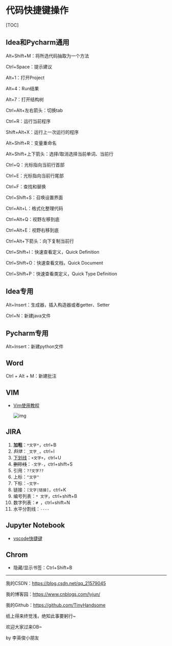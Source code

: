 # 代码快捷键操作

[TOC]

## Idea和Pycharm通用

Alt+Shift+M：将所选代码抽取为一个方法

Ctrl+Space：提示建议

Alt+1：打开Project

Alt+4：Run结果

Alt+7：打开结构树

Ctrl+Alt+左右箭头：切换tab

Ctrl+R：运行当前程序

Shift+Alt+X：运行上一次运行的程序

Alt+Shift+R：变量重命名

Alt+Shift+上下箭头：选择/取消选择当前单词、当前行

Ctrl+Q：光标指向当前行首部

Ctrl+E：光标指向当前行尾部

Ctrl+F：查找和替换

Ctrl+Shift+S：召唤设置界面

Ctrl+Alt+L：格式化整理代码

Ctrl+Alt+Q：视野左移到底

Ctrl+Alt+E：视野右移到底

Ctrl+Alt+下箭头：向下复制当前行

Ctrl+Shift+I：快速查看定义，Quick Definition

Ctrl+Shift+O：快速查看文档，Quick Document

Ctrl+Shift+P：快速查看类定义，Quick Type Definition

## Idea专用

Alt+Insert：生成器，插入构造器或者getter、Setter

Ctrl+N：新建java文件

## Pycharm专用

Alt+Insert：新建python文件

## Word

Ctrl + Alt + M：新建批注

## VIM

- [Vim使用教程](https://www.jianshu.com/p/58345e068471)

  ![img](https://upload-images.jianshu.io/upload_images/1429599-b7c061ff85281d7a.png?imageMogr2/auto-orient/strip|imageView2/2/w/1108/format/webp)

## JIRA

1. **加粗**：`*文字*`，ctrl+B
2. *斜体*：`_文字_`，ctrl+I
3. <u>下划线</u>：`+文字+`，ctrl+U
4. ~~删除线~~：`-文字-`，ctrl+shift+S
5. 引用：`??文字??`
6. 上标：`^文字^`
7. 下标：`~文字~`
8. 链接：`[文字|链接]`，ctrl+K
9. 编号列表：`* 文字`，ctrl+shift+B
10. 数字列表：`# `，ctrl+shift+N
11. 水平分割线：`----`

## Jupyter Notebook

- [vscode快捷键](https://zhuanlan.zhihu.com/p/101646637)

## Chrom

- 隐藏/显示书签：Ctrl+Shift+B









------

我的CSDN：https://blog.csdn.net/qq_21579045

我的博客园：https://www.cnblogs.com/lyjun/

我的Github：https://github.com/TinyHandsome

纸上得来终觉浅，绝知此事要躬行~

欢迎大家过来OB~

by 李英俊小朋友